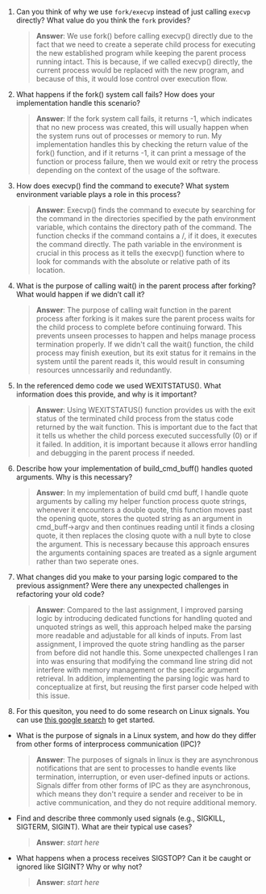 1. Can you think of why we use `fork/execvp` instead of just calling `execvp` directly? What value do you think the `fork` provides?

    > **Answer**: We use fork() before calling execvp() directly due to the fact that we need to create a seperate child
    process for executing the new established program while keeping the parent process running intact. This is because,
    if we called execvp() directly, the current process would be replaced with the new program, and because of this, 
    it would lose control over execution flow.

2. What happens if the fork() system call fails? How does your implementation handle this scenario?

    > **Answer**:  If the fork system call fails, it returns -1, which indicates that no new process was created, 
    this will usually happen when the system runs out of processes or memory to run. My implementation handles this
    by checking the return value of the fork() function, and if it returns -1, it can print a message of the function
    or process failure, then we would exit or retry the process depending on the context of the usage of the software.

3. How does execvp() find the command to execute? What system environment variable plays a role in this process?

    > **Answer**:  Execvp() finds the command to execute by searching for the command in the directories specified
    by the path environment variable, which contains the directory path of the command. The function checks if the
    command contains a /, if it does, it executes the command directly. The path variable in the environment is crucial
    in this process as it tells the execvp() function where to look for commands with the absolute or relative path of
    its location.

4. What is the purpose of calling wait() in the parent process after forking? What would happen if we didn’t call it?

    > **Answer**: The purpose of calling wait function in the parent process after forking is it makes sure the 
    parent process waits for the child process to complete before continuing forward. This prevents unseen processes
    to happen and helps manage process termination properly. If we didn't call the wait() function, the child process
    may finish exeution, but its exit status for it remains in the system until the parent reads it, this would
    result in consuming resources unncessarily and redundantly.  

5. In the referenced demo code we used WEXITSTATUS(). What information does this provide, and why is it important?

    > **Answer**:  Using WEXITSTATUS() function provides us with the exit status of the terminated child process
    from the status code returned by the wait function. This is important due to the fact that it tells us whether
    the child porcess executed successfully (0) or if it failed. In addition, it is important because it allows error
    handling and debugging in the parent process if needed.

6. Describe how your implementation of build_cmd_buff() handles quoted arguments. Why is this necessary?

    > **Answer**:  In my implementation of build cmd buff, I handle quote arguments by calling my helper function
   process quote strings, whenever it encounters a double quote, this function moves past the opening quote, stores
   the quoted string as an argument in cmd_buff->argv and then continues reading until it finds a closing quote, 
   it then replaces the closing quote with a null byte to close the argument. This is necessary because this approach
   ensures the arguments containing spaces are treated as a signle argument rather than two seperate ones. 

7. What changes did you make to your parsing logic compared to the previous assignment? Were there any unexpected challenges in refactoring your old code?

    > **Answer**:  Compared to the last assignment, I improved parsing logic by introducing dedicated functions
    for handling quoted and unquoted strings as well, this approach helped make the parsing more readable and 
    adjustable for all kinds of inputs. From last assignment, I improved the quote string handling as the parser
    from before did not handle this. Some unexpected challenges I ran into was ensuring that modifying the command
    line string did not interfere with memory management or the specific argument retrieval. In addition, implementing
    the parsing logic was hard to conceptualize at first, but reusing the first parser code helped with this issue.

8. For this quesiton, you need to do some research on Linux signals. You can use [this google search](https://www.google.com/search?q=Linux+signals+overview+site%3Aman7.org+OR+site%3Alinux.die.net+OR+site%3Atldp.org&oq=Linux+signals+overview+site%3Aman7.org+OR+site%3Alinux.die.net+OR+site%3Atldp.org&gs_lcrp=EgZjaHJvbWUyBggAEEUYOdIBBzc2MGowajeoAgCwAgA&sourceid=chrome&ie=UTF-8) to get started.

- What is the purpose of signals in a Linux system, and how do they differ from other forms of interprocess communication (IPC)?

    > **Answer**:  The purposes of signals in linux is they are asynchronous notifications that are sent to processes
    to handle events like termination, interruption, or even user-defined inputs or actions. Signals differ from
    other forms of IPC as they are asynchronous, which means they don't require a sender and receiver to be
    in active communication, and they do not require additional memory.

- Find and describe three commonly used signals (e.g., SIGKILL, SIGTERM, SIGINT). What are their typical use cases?

    > **Answer**:  _start here_

- What happens when a process receives SIGSTOP? Can it be caught or ignored like SIGINT? Why or why not?

    > **Answer**:  _start here_
